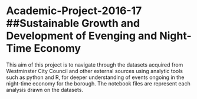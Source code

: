 # Academic-Project-2016-17 ##Sustainable Growth and Development of Evenging and Night-Time Economy
This aim of this project is to navigate through the datasets acquired from Westminster City Council and other external sources using analytic tools such as python and R, for deeper understanding of events ongoing in the night-time economy for the borough. 
The notebook files are represent each analysis drawn on the datasets.
